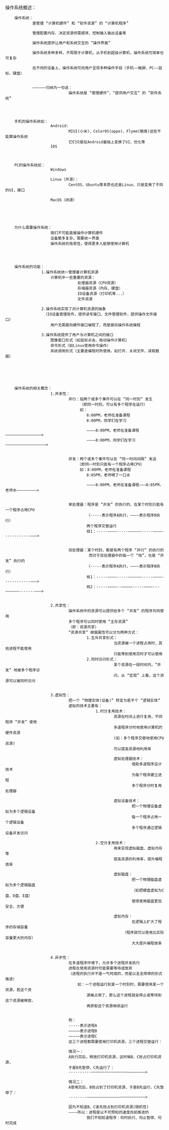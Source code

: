 操作系统概述：


		操作系统：
				是管理 “计算机硬件” 和 “软件资源” 的 “计算机程序”

				管理配置内存、决定资源供需顺序、控制输入输出设备等

				操作系统提供让用户和系统交互的 “操作界面”

				操作系统多种多样，不局限于计算机，从手机到超级计算机，操作系统可简单也可复杂

				在不同的设备上，操作系统可向用户呈现多种操作手段（手机——触屏、PC——鼠标、键盘）


				——————归纳为一句话：
								操作系统是 “管理硬件”、“提供用户交互” 的 “软件系统”




		手机的操作系统如：
						Android:
								MIUI(小米)、ColorOS(oppo)、Flyme(魅族)这些不能算操作系统
								它们只是在Android基础上变换了UI、优化等
						IOS



		PC的操作系统如：
						Windows

						Linux（开源）：
								CentOS、Ubuntu等本质也还是Linux、只是变换了不同的UI、接口

						MacOS（闭源）





		为什么需要操作系统：
						我们不可能直接操作计算机硬件
						设备繁多复杂，需要统一界面
						操作系统的简易性，使得更多人能够使用计算机




		操作系统的功能：
					1.操作系统统一管理着计算机资源
						计算机中一些重要的资源：
									处理器资源（CPU资源）
									存储器资源（内存、硬盘）
									IO设备资源（打印机等...）
									文件资源

					2.操作系统实现了对计算机资源的抽象
					 （IO设备管理软件，提供读写接口、文件管理软件，提供操作文件接口）
						用户无需面向硬件接口编程了、而是面向操作系统编程

					3.操作系统提供了用户与计算机之间的接口
						图像窗口形式（如鼠标点击、拖动操作计算机）
						命令形式（如Linux使用命令操作）
						系统调用形式（主要是编程时所使用，如打开、关闭文件、读取数据）






		操作系统的相关概念：
						1.并发性：
								并行：指两个或多个事件可以在 “同一时刻” 发生
									 （即同一时刻，可以有多个程序在运行）
									 如：
										8:00PM，老师在准备课程
										8:00PM，同学们在学习

										————8:00PM，老师在准备课程————————————————>
										————8:00PM，同学们在学习——————————————————>


								并发：两个或多个事件可以在 “同一时间间隔” 发送
									（即同一时刻只能有一个程序占用CPU）
									 如：8:00PM，老师在准备课程
										8:05PM，老师喝了一口水

										————8:00PM，老师在准备课程———8:05PM，老师水—————————>


								单处理器：程序是 “并发” 的执行的，在某个时刻只能有一个程序占用CPU
										（-----表示程序A执行，————表示程序B执行）
										两个程序交替运行
										核1：-----————-----——————-----————------------———>


								双处理器：某个时刻，都是有两个程序 “并行” 的执行的
										 而对于双处理器中的每一个 “核”，也是 “并发” 执行的
										（-----表示程序A执行，————表示程序B执行）
										核1：-----————-----——————-----————------------———>
										核2：-----————--—————-----————---——————-------———>


						2.共享性：
								操作系统中的资源可以提供给多个 “并发” 的程序共同使用
								多个程序可以同时使用 “主存资源”
								（即：资源共享）
								“资源共享” 根据属性可以分为两种方式：
										1.互斥共享形式：
													当资源被一个进程占用时，其他进程不能使用
													只能等到使用完时才可以使用
										2.同时访问形式：
													某个资源在一段时间内，“并发” 地被多个程序访
													问，从 “宏观” 上看，这个资源可以被同时访问


						3.虚拟性：
								把一个 “物理实体(设备)” 转变为若干个 “逻辑实体”
								虚拟的技术主要有：
											1.时分复用技术：
													资源在时间上进行复用，不同程序 “并发” 使用
													多道程序分时地使用计算机的硬件资源
													(如：多个程序交替地使用CPU资源)
													可以提高资源地利用率

													虚拟处理器技术：
															借助多道程序设计技术
															为每个程序建立进程
															多个程序分时复用处理器

													虚拟设备技术：
															把一个物理设备虚拟为多个逻辑设备
															每一个程序占用一个逻辑设备
															多个程序通过逻辑设备并发访问

											2.空分复用技术：
													用来实现虚拟磁盘、虚拟内存等
													提高资源的利用率，提升编程效率

													虚拟磁盘：
															把一个物理磁盘虚拟为多个逻辑磁盘
															（如把硬盘虚拟为C盘、D盘、E盘）
															使得使用磁盘更加安全、方便

													虚拟内存：
															在逻辑上扩大了程序的存储容量
														（程序就可以使用比实际容量更大的内存）
															大大提升编程效率


						4.异步性：
								在多道程序环境下，允许多个进程并发执行
								进程在使用资源时可能需要等待或放弃
								（进程的执行并不是一气呵成的，而是以走走停停的形式推进）
									如：一个进程运行到某一个时刻时，需要使用某一个资源，若这个资
										源被占用了，那么这个进程就会停止或等待到这个资源被释放，
										再获取这个资源继续运行


								例：
								-----表示进程A
								—————表示进程B
								~~~~~表示进程C
								这三个进程都需要使用打印机资源，三个进程交替运行：

								情况一：
								A执行完后，释放打印机资源，这时候B、C抢占打印机资源，
								于是B先暂停，C先运行了：
								----------~~~~~~~~~~~~~~~~————————>

								情况二：
								A使用完后，B抢占到了打印机资源，于是B先运行，C先暂停了：
								--------———————————————~~~~~~~~~~~>

								因为不知道B、C谁先抢占到打印机资源(随机性)
								————所以：进程是以不可预知的速度向前推进的
										我们不知知道程序：何时执行、何止暂停、何时完成